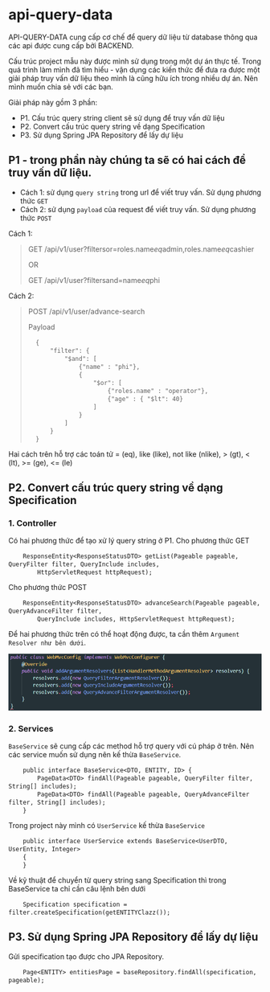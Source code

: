 # api-query-data

API-QUERY-DATA cung cấp cơ chế để query dữ liệu từ database thông qua các api được cung cấp bởi BACKEND.

Cấu trúc project mẫu này được mình sử dụng trong một dự án thực tế. Trong quá trình làm mình đã tìm hiểu - vận dụng các kiến thức để đưa ra được một giải pháp truy vấn dữ liệu theo mình là cũng hữu ích trong nhiều dự án. Nên mình muốn chia sẻ với các bạn.

Giải pháp này gồm 3 phần:

- P1. Cấu trúc query string client sẽ sử dụng để truy vấn dữ liệu
- P2. Convert cấu trúc query string  về dạng Specification
- P3. Sử dụng Spring JPA Repository để lấy dự liệu

## P1 - trong phần này chúng ta sẽ có hai cách để truy vấn dữ liệu.

- Cách 1: sử dụng `query string` trong url để viết truy vấn. Sử dụng phương thức `GET`
- Cách 2: sử dụng `payload` của request để viết truy vấn. Sử dụng phương thức `POST`

Cách 1: 
> 
> GET /api/v1/user?filtersor=roles.name$eq$admin,roles.name$eq$cashier
> 
> OR
>
> GET /api/v1/user?filtersand=name$eq$phi

Cách 2:
>
> POST /api/v1/user/advance-search
>
> Payload
>
>       {
>           "filter": {
>               "$and": [
>                   {"name" : "phi"},
>                   {
>                       "$or": [
>                           {"roles.name" : "operator"},
>                           {"age" : { "$lt": 40}
>                       ]
>                   }
>               ]
>           }
>       }

Hai cách trên hỗ trợ các toán tử = (eq), like (like), not like (nlike), > (gt), < (lt), >= (ge), <= (le)

## P2. Convert cấu trúc query string về dạng Specification

### 1. Controller

Có hai phương thức để tạo xử lý query string ở P1.
Cho phương thức GET

        ResponseEntity<ResponseStatusDTO> getList(Pageable pageable, QueryFilter filter, QueryInclude includes,
            HttpServletRequest httpRequest);

Cho phương thức POST

        ResponseEntity<ResponseStatusDTO> advanceSearch(Pageable pageable, QueryAdvanceFilter filter,
            QueryInclude includes, HttpServletRequest httpRequest);

Để hai phương thức trên có thể hoạt động được, ta cần thêm `Argument Resolver như bên dưới`.

![Alternate text](images/add-argument-resolver.png)

### 2. Services

`BaseService` sẽ cung cấp các method hỗ trợ query với cú pháp ở trên. Nên các service muốn sử dụng nên kế thừa `BaseService`.

        public interface BaseService<DTO, ENTITY, ID> {
            PageData<DTO> findAll(Pageable pageable, QueryFilter filter, String[] includes);
            PageData<DTO> findAll(Pageable pageable, QueryAdvanceFilter filter, String[] includes);
        }

Trong project này mình có `UserService` kế thừa `BaseService`

        public interface UserService extends BaseService<UserDTO, UserEntity, Integer> 
        {
        }

Về kỹ thuật để chuyển từ query string sang Specification thì trong BaseService ta chỉ cần câu lệnh bên dưới

        Specification specification = filter.createSpecification(getENTITYClazz());

## P3. Sử dụng Spring JPA Repository để lấy dự liệu
Gửi specification tạo được cho JPA Repository.

		Page<ENTITY> entitiesPage = baseRepository.findAll(specification, pageable);

